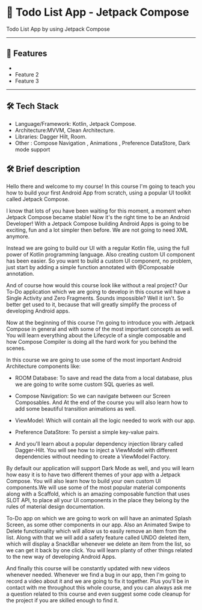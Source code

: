 # 📱 Todo List App - Jetpack Compose

Todo List App by using Jetpack Compose

---

## 🚀 Features

- 
- Feature 2
- Feature 3

---

## 🛠️ Tech Stack

- Language/Framework: Kotlin, Jetpack Compose.
- Architecture:MVVM, Clean Architecture. 
- Libraries: Dagger Hilt, Room. 
- Other : Compose Navigation , Animations , Preference DataStore, Dark mode support

## 🛠️ Brief description
Hello there and welcome to my course! In this course I'm going to teach you how to build your first Android App from scratch, using a popular UI toolkit called Jetpack Compose.

I know that lots of you have been waiting for this moment, a moment when Jetpack Compose became stable! Now it's the right time to be an Android Developer! With a Jetpack Compose building Android Apps is going to be exciting, fun and  a lot simpler then before. We are not going to need XML anymore.

Instead we are going to build our UI with a regular Kotlin file, using the full power of Kotlin programming language.  Also creating custom UI component has been easier. So you want to build a custom UI component, no problem, just start by adding a simple function annotated with @Composable annotation.

And of course how would this course look like without a real project? Our To-Do application which we are going to develop in this course will have a Single Activity and Zero Fragments. Sounds impossible? Well it isn't. So better get used to it, because that will greatly simplify the process of developing Android apps.

Now at the beginning of this course I'm going to introduce you with Jetpack Compose in general and with some of the most important concepts as well. You will learn everything about the Lifecycle of a single composable and how Compose Compiler is doing all the hard work for you behind the scenes.



In this course we are going to use some of the most important Android Architecture components like:

- ROOM Database: To save and read the data from a local database, plus we are going to write some custom SQL queries as well.

- Compose Navigation: So we can navigate between our Screen Composables. And At the end of the course you will also learn how to add some beautiful transition animations as well.

- ViewModel: Which will contain all the logic needed to work with our app.

- Preference DataStore: To persist a simple key-value pairs.

- And you'll learn about a popular dependency injection library called Dagger-Hilt. You will see how to inject a ViewModel with different  dependencies without needing to create a ViewModel Factory.



By default our application will support Dark Mode as well, and you will learn how easy it is to have two different themes of your app with a Jetpack Compose. You will also learn how to build your own custom UI components.We will use some of the most popular material components along with a Scaffold, which is an amazing composable function that uses SLOT API, to place all your UI components in the place they belong by the rules of material design documentation.

To-Do app on which we are going to work on will have an animated Splash Screen, as some other components in our app. Also an Animated Swipe to Delete functionality which will allow us to easily remove an item from the list. Along with that we will add a safety feature called UNDO deleted item, which will display a SnackBar whenever we delete an item from the list, so we can get it back by one click. You will learn planty of other things related to the new way of developing Android Apps.

And finally this course will be constantly updated with new videos whenever needed. Whenever we find a bug in our app, then I'm going to record a video about it and we are going to fix it together. Plus you'll be in contact with me throughout this whole course, and you can always ask me a question related to this course and even suggest some code cleanup for the project if  you are skilled enough to find it.
